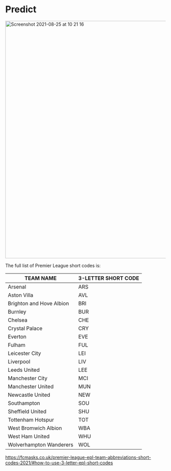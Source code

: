 # Predict
<img width="743" alt="Screenshot 2021-08-25 at 10 21 16" src="https://user-images.githubusercontent.com/4796/130764596-7003847d-a93f-41d3-9483-6336c9bdbdfb.png">

The full list of Premier League short codes is:

| TEAM NAME                | 3-LETTER SHORT CODE |
|--------------------------|---------------------|
| Arsenal                  | ARS                |
| Aston Villa              | AVL                |
| Brighton and Hove Albion | BRI                |
| Burnley                  | BUR                |
| Chelsea                  | CHE                |
| Crystal Palace           | CRY                |
| Everton                  | EVE                |
| Fulham                   | FUL                |
| Leicester City           | LEI                |
| Liverpool                | LIV                |
| Leeds United             | LEE                |
| Manchester City          | MCI                |
| Manchester United        | MUN                |
| Newcastle United         | NEW                |
| Southampton              | SOU                |
| Sheffield United         | SHU                |
| Tottenham Hotspur        | TOT                |
| West Bromwich Albion     | WBA                |
| West Ham United          | WHU                |
| Wolverhampton Wanderers  | WOL                |

https://fcmasks.co.uk/premier-league-epl-team-abbreviations-short-codes-2021/#how-to-use-3-letter-epl-short-codes
